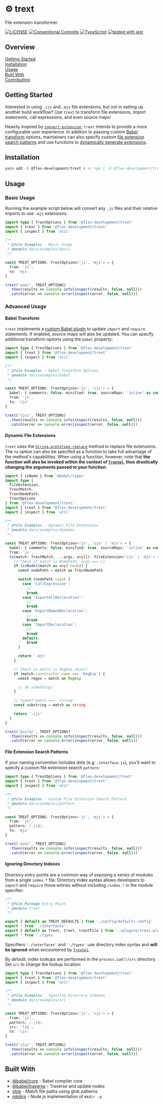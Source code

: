 # :gear: trext

File extension transformer

[![LICENSE](https://img.shields.io/github/license/flex-development/loadenv.svg)](LICENSE)
[![Conventional Commits](https://img.shields.io/badge/Conventional%20Commits-1.0.0-yellow.svg)](https://conventionalcommits.org)
[![TypeScript](https://badgen.net/badge/-/typescript?icon=typescript&label)](https://www.typescriptlang.org)
[![tested with jest](https://img.shields.io/badge/tested_with-jest-99424f.svg)](https://github.com/facebook/jest)

## Overview

[Getting Started](#getting-started)  
[Installation](#installation)  
[Usage](#usage)  
[Built With](#built-with)  
[Contributing](CONTRIBUTING.md)

## Getting Started

Interested in using `.cjs` and `.mjs` file extensions, but _not_ in setting up
another build workflow? Use `trext` to transform file extensions, import
statements, call expressions, and even source maps!

Heavily inspired by [`convert-extension`][5], `trext` intends to provide a more
configurable user experience. In addition to passing custom
[Babel transform](#babel-transform) options, maintainers can also specify custom
[file extension search patterns](#file-extension-search-patterns) and use
functions to [dynamically generate extensions](#dynamic-file-extensions).

## Installation

```zsh
yarn add -D @flex-development/trext # or npm i -D @flex-development/trext
```

## Usage

### Basic Usage

Running the example script below will convert any `.js` files and their relative
imports to use `.mjs` extensions.

```typescript
import type { TrextOptions } from '@flex-development/trext'
import { trext } from '@flex-development/trext'
import { inspect } from 'util'

/**
 * @file Examples - Basic Usage
 * @module docs/examples/basic
 */

const TREXT_OPTIONS: TrextOptions<'js', 'mjs'> = {
  from: 'js',
  to: 'mjs'
}

trext('esm/', TREXT_OPTIONS)
  .then(results => console.info(inspect(results, false, null)))
  .catch(error => console.error(inspect(error, false, null)))
```

### Advanced Usage

#### Babel Transform

`trext` implements a [custom Babel plugin][6] to update `import` and `require`
statements. If enabled, source maps will also be updated. You can specify
additional transform options using the `babel` property:

```typescript
import type { TrextOptions } from '@flex-development/trext'
import { trext } from '@flex-development/trext'
import { inspect } from 'util'

/**
 * @file Examples - Babel Transform Options
 * @module docs/examples/babel
 */

const TREXT_OPTIONS: TrextOptions<'js', 'cjs'> = {
  babel: { comments: false, minified: true, sourceMaps: 'inline' as const },
  from: 'js',
  to: 'cjs'
}

trext('cjs/', TREXT_OPTIONS)
  .then(results => console.info(inspect(results, false, null)))
  .catch(error => console.error(inspect(error, false, null)))
```

#### Dynamic File Extensions

`trext` uses the [`String.prototype.replace`][7] method to replace file
extensions. The `to` option can also be specifed as a function to take full
advantage of the method's capabilities. When using a function, however, note
that **the function will also be invoked within the context of [`Trextel`][6],
thus drastically changing the arguments passed to your function**:

```typescript
import { isNode } from '@babel/types'
import type {
  FileExtension,
  TrextMatch,
  TrextNodePath,
  TrextOptions
} from '@flex-development/trext'
import { trext } from '@flex-development/trext'
import { inspect } from 'util'

/**
 * @file Examples - Dynamic File Extensions
 * @module docs/examples/dynamic
 */

const TREXT_OPTIONS: TrextOptions<'js', 'cjs' | 'mjs'> = {
  babel: { comments: false, minified: true, sourceMaps: 'inline' as const },
  from: 'js',
  to(match: TrextMatch, ...args: any[]): FileExtension<'cjs' | 'mjs'> {
    // Check if match is NodePath, args === []
    if (isNode((match as any).node)) {
      const nodePath = match as TrextNodePath

      switch (nodePath.type) {
        case 'CallExpression':
          //
          break
        case 'ExportAllDeclaration':
          //
          break
        case 'ExportNamedDeclaration':
          //
          break
        case 'ImportDeclaration':
          //
          break
        default:
          break
      }

      return '.mjs'
    }

    // Check is match is RegExp object
    if (match.constructor.name === 'RegExp') {
      const regex = match as RegExp

      // do something!
    }

    // typeof match === 'string'
    const substring = match as string

    return '.cjs'
  }
}

trext('build/', TREXT_OPTIONS)
  .then(results => console.info(inspect(results, false, null)))
  .catch(error => console.error(inspect(error, false, null)))
```

#### File Extension Search Patterns

If your naming convention includes dots (e.g: `.interface.js`), you'll want to
specify a custom file extension search `pattern`:

```typescript
import type { TrextOptions } from '@flex-development/trext'
import { trext } from '@flex-development/trext'
import { inspect } from 'util'

/**
 * @file Examples - Custom File Extension Search Pattern
 * @module docs/examples/pattern
 */

const TREXT_OPTIONS: TrextOptions<'js', 'mjs'> = {
  from: 'js',
  pattern: /.js$/,
  to: 'mjs'
}

trext('esm/', TREXT_OPTIONS)
  .then(results => console.info(inspect(results, false, null)))
  .catch(error => console.error(inspect(error, false, null)))
```

#### Ignoring Directory Indexes

Directory entry points are a common way of exposing a series of modules from a
single `index.*` file. Directory index syntax allows developers to `import` and
`require` those entries without including `/index.*` in the module specifier:

```typescript
/**
 * @file Package Entry Point
 * @module trext
 */

export { default as TREXT_DEFAULTS } from './config/defaults.config'
export * from './interfaces'
export { default as Trext, trext, trextFile } from './plugins/trext.plugin'
export * from './types'
```

Specifiers `'./interfaces'` and `'./types'` use directory index syntax and
**will be ignored** when encountered by [`Trextel`][6].

By default, index lookups are performed in the `process.cwd()/src` directory.
Set `src` to change the lookup location:

```typescript
import type { TrextOptions } from '@flex-development/trext'
import { trext } from '@flex-development/trext'
import { inspect } from 'util'

/**
 * @file Examples - Ignoring Directory Indexes
 * @module docs/examples/src
 */

const TREXT_OPTIONS: TrextOptions<'js', 'cjs'> = {
  from: 'js',
  pattern: /.js$/,
  src: 'lib',
  to: 'cjs'
}

trext('cjs/', TREXT_OPTIONS)
  .then(results => console.info(inspect(results, false, null)))
  .catch(error => console.error(inspect(error, false, null)))
```

## Built With

- [@babel/core][1] - Babel compiler core
- [@babel/traverse][2] - Traverse and update nodes
- [glob][3] - Match file paths using glob patterns
- [mkdirp][4] - Node.js implementation of `mkdir -p`

[1]: https://github.com/babel/babel/tree/main/packages/babel-core
[2]: https://github.com/babel/babel/tree/main/packages/babel-traverse
[3]: https://github.com/isaacs/node-glob
[4]: https://github.com/isaacs/node-mkdirp
[5]: https://github.com/peterjwest/convert-extension
[6]: src/plugins/trextel.plugin.ts
[7]:
  https://developer.mozilla.org/docs/Web/JavaScript/Reference/Global_Objects/String/replace
